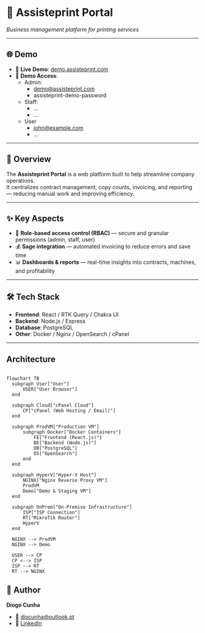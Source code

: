 # 📌 Assisteprint Portal

_Business management platform for printing services_

---

## 🌐 Demo

-   🚀 **Live Demo**: [demo.assisteprint.com](https://demo.assisteprint.com)
-   🔑 **Demo Access**:
    -   Admin:
        -   demo@assisteprint.com
        -   assisteprint-demo-password
    -   Staff:
        -   ...
        -   ...
    -   User
        -   john@example.com
        -   ...

---

## 🚀 Overview

The **Assisteprint Portal** is a web platform built to help streamline company operations.  
It centralizes contract management, copy counts, invoicing, and reporting — reducing manual work and improving efficiency.

---

## ✨ Key Aspects

-   🔐 **Role-based access control (RBAC)** — secure and granular permissions (admin, staff, user)
-   💰 **Sage integration** — automated invoicing to reduce errors and save time
-   📊 **Dashboards & reports** — real-time insights into contracts, machines, and profitability

---

## 🛠️ Tech Stack

-   **Frontend**: React / RTK Query / Chakra UI
-   **Backend**: Node.js / Express
-   **Database**: PostgreSQL
-   **Other**: Docker / Nginx / OpenSearch / cPanel

---

## Architecture

```mermaid

flowchart TB
  subgraph User["User"]
      USER["User Browser"]
  end

  subgraph Cloud["cPanel Cloud"]
      CP["cPanel (Web Hosting / Email)"]
  end

  subgraph ProdVM["Production VM"]
      subgraph Docker["Docker Containers"]
          FE["Frontend (React.js)"]
          BE["Backend (Node.js)"]
          DB["PostgreSQL"]
          OS["OpenSearch"]
      end
  end

  subgraph HyperV["Hyper-V Host"]
      NGINX["Nginx Reverse Proxy VM"]
      ProdVM
      Demo["Demo & Staging VM"]
  end

  subgraph OnPrem["On-Premise Infrastructure"]
      ISP["ISP Connection"]
      RT["MikroTik Router"]
      HyperV
  end

  NGINX --> ProdVM
  NGINX --> Demo

  USER --> CP
  CP <--> ISP
  ISP --> RT
  RT --> NGINX

```

## 👤 Author

**Diogo Cunha**

-   📧 diocunha@outlook.pt
-   💼 [LinkedIn](https://www.linkedin.com/in/diogo-cunha-a86185177/)
